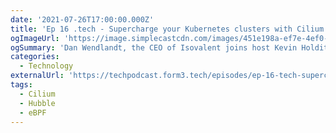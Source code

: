 ```yaml
---
date: '2021-07-26T17:00:00.000Z'
title: 'Ep 16 .tech - Supercharge your Kubernetes clusters with Cilium'
ogImageUrl: 'https://image.simplecastcdn.com/images/451e198a-ef7e-4ef0-a252-aa03dc471081/0490ab4f-08c1-4fd0-8473-423bef1ee4d5/640x640/album-tech.jpg'
ogSummary: 'Dan Wendlandt, the CEO of Isovalent joins host Kevin Holditch for a discussion on the product they have created Cilium'
categories:
  - Technology
externalUrl: 'https://techpodcast.form3.tech/episodes/ep-16-tech-supercharge-your-kubernetes-clusters-with-cilium'
tags:
  - Cilium
  - Hubble
  - eBPF
---
```

